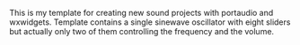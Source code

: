 This is my template for creating new sound projects with portaudio and wxwidgets. Template contains a single sinewave oscillator with eight sliders but actually only two of them controlling the frequency and the volume.
